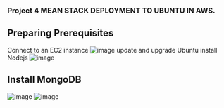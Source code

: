 ### Project 4 MEAN STACK DEPLOYMENT TO UBUNTU IN AWS.
## Preparing Prerequisites
Connect to an EC2 instance
![image](https://user-images.githubusercontent.com/103155174/168704976-03d690f1-3d76-42ca-8ea2-5a77fe3151bf.png)
update and upgrade Ubuntu 
install Nodejs
![image](https://user-images.githubusercontent.com/103155174/168706302-17fbb299-1100-4800-933f-9a447d2bc58e.png)
## Install MongoDB
![image](https://user-images.githubusercontent.com/103155174/168706794-1a112d11-a405-49b3-9c98-f7a131eccf83.png)
![image](https://user-images.githubusercontent.com/103155174/168707106-81d191b1-cb9f-4708-a52b-7344b8bafd6b.png)
